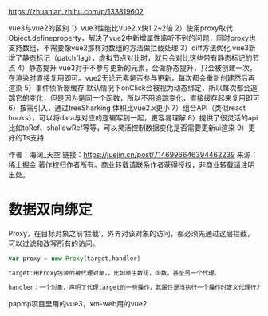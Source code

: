https://zhuanlan.zhihu.com/p/133819602

vue3与vue2的区别
1）vue3性能比Vue2.x快1.2~2倍
2）使用proxy取代Object.defineproperty，解决了vue2中新增属性监听不到的问题，同时proxy也支持数组，不需要像vue2那样对数组的方法做拦截处理
3）diff方法优化
vue3新增了静态标记（patchflag），虚拟节点对比时，就只会对比这些带有静态标记的节点
4）静态提升
vue3对于不参与更新的元素，会做静态提升，只会被创建一次，在渲染时直接复用即可。vue2无论元素是否参与更新，每次都会重新创建然后再渲染
5）事件侦听器缓存
默认情况下onClick会被视为动态绑定，所以每次都会追踪它的变化，但是因为是同一个函数，所以不用追踪变化，直接缓存起来复用即可
6）按需引入，通过treeSharking 体积比vue2.x更小
7）组合API（类似react hooks），可以将data与对应的逻辑写到一起，更容易理解
8）提供了很灵活的api 比如toRef、shallowRef等等，可以灵活控制数据变化是否需要更新ui渲染
9）更好的Ts支持


作者：海阔_天空
链接：https://juejin.cn/post/7146996646394462239
来源：稀土掘金
著作权归作者所有。商业转载请联系作者获得授权，非商业转载请注明出处。

# 数据双向绑定
Proxy，在目标对象之前‘拦截’，外界对该对象的访问，都必须先通过这层拦截，可以过滤和改写所有的访问。

```js
var proxy = new Proxy(target,handler)

target:用Proxy包装的被代理对象，，比如原生数组，函数，甚至另一个代理。

handler：一个对象，声明了代理target的一些操作，其属性是当执行一个操作时定义代理行为的函数。Object.defineProperty无法监听到数组下标的变化，导致直接通过下标设置值的话不能实时响应。
```

papmp项目里用的vue3，xm-web用的vue2.
